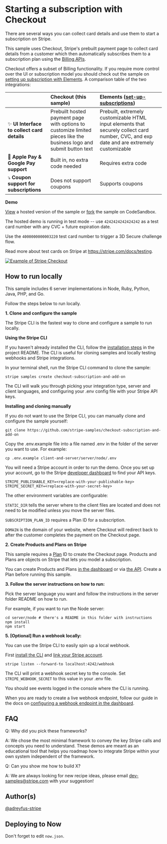 # Starting a subscription with Checkout

There are several ways you can collect card details and use them to start a subscription on Stripe.

This sample uses Checkout, Stripe's prebuilt payment page to collect card details from a customer which then automatically subscribes them to a subscription plan using the [Billing APIs](https://stripe.com/docs/billing).

Checkout offers a subset of Billing functionality. If you require more control over the UI or subscription model you should check out the sample on [setting up subscription with Elements](https://github.com/stripe-samples/set-up-subscriptions). A comparison table of the two integrations:

<!-- prettier-ignore -->
|     | Checkout (this sample) | Elements ([set-up-subscriptions](https://github.com/stripe-samples/set-up-subscriptions))
:--- | :--- | :---
✨ **UI Interface to collect card details**  | Prebuilt hosted payment page with options to customize limited pieces like the business logo and submit button text | Prebuilt, extremely customizable HTML input elements that securely collect card number, CVC, and exp date and are extremely customizable |
📱 **Apple Pay & Google Pay support**  | Built in, no extra code needed  | Requires extra code |
⤵️ **Coupon support for subscriptions**  | Does not support coupons | Supports coupons |


**Demo**

[View](https://508st.sse.codesandbox.io/) a hosted version of the sample or [fork](https://codesandbox.io/s/checkout-subscription-with-add-on-508st) the sample on CodeSandbox.

The hosted demo is running in test mode -- use `4242424242424242` as a test card number with any CVC + future expiration date.

Use the `4000000000003220` test card number to trigger a 3D Secure challenge flow.

Read more about test cards on Stripe at https://stripe.com/docs/testing.

[<img src="./checkout-example.gif" alt="Example of Stripe Checkout">](https://508st.sse.codesandbox.io/)

## How to run locally

This sample includes 6 server implementations in Node, Ruby, Python, Java, PHP, and Go.

Follow the steps below to run locally.

**1. Clone and configure the sample**

The Stripe CLI is the fastest way to clone and configure a sample to run locally.

**Using the Stripe CLI**

If you haven't already installed the CLI, follow the [installation steps](https://github.com/stripe/stripe-cli#installation) in the project README. The CLI is useful for cloning samples and locally testing webhooks and Stripe integrations.

In your terminal shell, run the Stripe CLI command to clone the sample:

```
stripe samples create checkout-subscription-and-add-on
```

The CLI will walk you through picking your integration type, server and client languages, and configuring your .env config file with your Stripe API keys.

**Installing and cloning manually**

If you do not want to use the Stripe CLI, you can manually clone and configure the sample yourself:

```
git clone https://github.com/stripe-samples/checkout-subscription-and-add-on
```

Copy the .env.example file into a file named .env in the folder of the server you want to use. For example:

```
cp .env.example client-and-server/server/node/.env
```

You will need a Stripe account in order to run the demo. Once you set up your account, go to the Stripe [developer dashboard](https://stripe.com/docs/development#api-keys) to find your API keys.

```
STRIPE_PUBLISHABLE_KEY=<replace-with-your-publishable-key>
STRIPE_SECRET_KEY=<replace-with-your-secret-key>
```

The other environment variables are configurable:

`STATIC_DIR` tells the server where to the client files are located and does not need to be modified unless you move the server files.

`SUBSCRIPTION_PLAN_ID` requires a Plan ID for a subscription.

`DOMAIN` is the domain of your website, where Checkout will redirect back to after the customer completes the payment on the Checkout page.

**2. Create Products and Plans on Stripe**

This sample requires a [Plan](https://stripe.com/docs/api/plans/object) ID to create the Checkout page. Products and Plans are objects on Stripe that lets you model a subscription.

You can create Products and Plans [in the dashboard](https://dashboard.stripe.com/products) or via [the API](https://stripe.com/docs/api/plans/create). Create a Plan before running this sample.


**3. Follow the server instructions on how to run:**

Pick the server language you want and follow the instructions in the server folder README on how to run.

For example, if you want to run the Node server:

```
cd server/node # there's a README in this folder with instructions
npm install
npm start
```

**5. [Optional] Run a webhook locally:**

You can use the Stripe CLI to easily spin up a local webhook.

First [install the CLI](https://stripe.com/docs/stripe-cli) and [link your Stripe account](https://stripe.com/docs/stripe-cli#link-account).

```
stripe listen --forward-to localhost:4242/webhook
```

The CLI will print a webhook secret key to the console. Set `STRIPE_WEBHOOK_SECRET` to this value in your .env file.

You should see events logged in the console where the CLI is running.

When you are ready to create a live webhook endpoint, follow our guide in the docs on [configuring a webhook endpoint in the dashboard](https://stripe.com/docs/webhooks/setup#configure-webhook-settings).


## FAQ
Q: Why did you pick these frameworks?

A: We chose the most minimal framework to convey the key Stripe calls and concepts you need to understand. These demos are meant as an educational tool that helps you roadmap how to integrate Stripe within your own system independent of the framework.

Q: Can you show me how to build X?

A: We are always looking for new recipe ideas, please email dev-samples@stripe.com with your suggestion!

## Author(s)
[@adreyfus-stripe](https://twitter.com/adrind)

## Deploying to Now

Don't forget to edit `now.json`.
